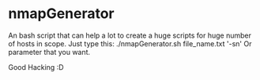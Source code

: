 # nmapGenerator

An bash script that can help a lot to create a huge scripts for huge number of hosts in scope.
Just type this:
./nmapGenerator.sh file_name.txt '-sn' 
Or parameter that you want.

Good Hacking :D
